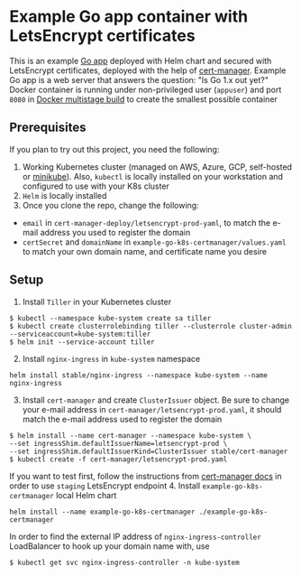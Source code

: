 # Example Go app container with LetsEncrypt certificates

This is an example [Go app](https://github.com/golang/example/tree/master/outyet) deployed with Helm chart and secured with LetsEncrypt certificates, deployed with the help of [cert-manager](https://github.com/jetstack/cert-manager/). 
Example Go app is a web server that answers the question: "Is Go 1.x out yet?"
Docker container is running under non-privileged user (`appuser`) and port `8080` in [Docker multistage build](https://docs.docker.com/develop/develop-images/multistage-build/) to create the smallest possible container

## Prerequisites
If you plan to try out this project, you need the following:

1. Working Kubernetes cluster (managed on AWS, Azure, GCP, self-hosted or [minikube](https://kubernetes.io/docs/setup/minikube/)). Also, `kubectl` is locally installed on your workstation and configured to use with your K8s cluster
2. `Helm` is locally installed
3. Once you clone the repo, change the following:
- `email` in `cert-manager-deploy/letsencrypt-prod-yaml`, to match the e-mail address you used to register the domain
- `certSecret` and `domainName` in `example-go-k8s-certmanager/values.yaml` to match your own domain name, and certificate name you desire

## Setup

1. Install `Tiller` in your Kubernetes cluster
```
$ kubectl --namespace kube-system create sa tiller
$ kubectl create clusterrolebinding tiller --clusterrole cluster-admin --serviceaccount=kube-system:tiller
$ helm init --service-account tiller
```
2. Install `nginx-ingress` in `kube-system` namespace
```
helm install stable/nginx-ingress --namespace kube-system --name nginx-ingress
```
3. Install `cert-manager` and create `ClusterIssuer` object. Be sure to change your e-mail address in `cert-manager/letsencrypt-prod.yaml`, it should match the e-mail address used to register the domain
```
$ helm install --name cert-manager --namespace kube-system \
--set ingressShim.defaultIssuerName=letsencrypt-prod \
--set ingressShim.defaultIssuerKind=ClusterIssuer stable/cert-manager
$ kubectl create -f cert-manager/letsencrypt-prod.yaml
```
If you want to test first, follow the instructions from [cert-manager docs](http://docs.cert-manager.io/en/latest/tutorials/acme/http-validation.html) in order to use `staging` LetsEncrypt endpoint
4. Install `example-go-k8s-certmanager` local Helm chart
```
helm install --name example-go-k8s-certmanager ./example-go-k8s-certmanager
```

In order to find the external IP address of `nginx-ingress-controller` LoadBalancer to hook up your domain name with, use
```
$ kubectl get svc nginx-ingress-controller -n kube-system
```